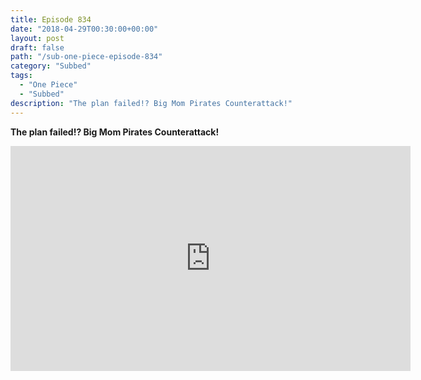 ```yaml
---
title: Episode 834
date: "2018-04-29T00:30:00+00:00"
layout: post
draft: false
path: "/sub-one-piece-episode-834"
category: "Subbed"
tags:
  - "One Piece"
  - "Subbed"
description: "The plan failed!? Big Mom Pirates Counterattack!"
---
```


**The plan failed!? Big Mom Pirates Counterattack!**

<iframe width="640" height="360" src="https://www.rapidvideo.com/e/G6FRPH7G9O" frameborder="0" marginwidth=0 marginheight=0 scrolling=no allowfullscreen></iframe>

